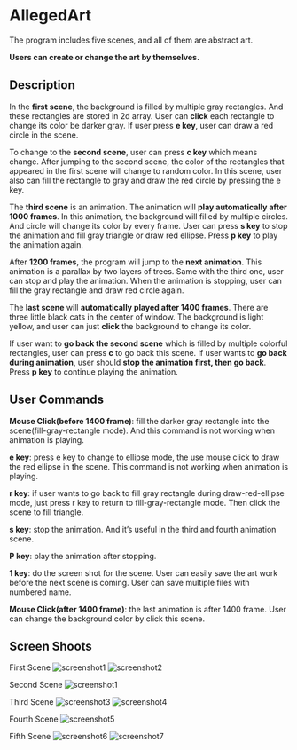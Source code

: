 # AllegedArt
The program includes five scenes, and all of them are abstract art. 

**Users can create or change the art by themselves.**

**Description**
------

In the **first scene**, the background is filled by multiple gray rectangles. And these rectangles are stored in 2d array. User can **click** each rectangle to change its color be darker gray. If user press **e key**, user can draw a red circle in the scene.

To change to the **second scene**, user can press **c key** which means change. After jumping to the second scene, the color of the rectangles that appeared in the first scene will change to random color. In this scene, user also can fill the rectangle to gray and draw the red circle by pressing the e key.

The **third scene** is an animation. The animation will **play automatically after 1000 frames**. In this animation, the background will filled by multiple circles. And circle will change its color by every frame. User can press **s key** to stop the animation and fill gray triangle or draw red ellipse. Press **p key** to play the animation again.

After **1200 frames**, the program will jump to the **next animation**. This animation is a parallax by two layers of trees. Same with the third one, user can stop and play the animation. When the animation is stopping, user can fill the gray rectangle and draw red circle again.

The **last scene** will **automatically played after 1400 frames**. There are three little black cats in the center of window. The background is light yellow, and user can just **click** the background to change its color. 

If user want to **go back the second scene** which is filled by multiple colorful rectangles, user can press **c** to go back this scene. If user wants to **go back during animation**, user should **stop the animation first, then go back**. Press **p key** to continue playing the animation.


**User Commands**
------
**Mouse Click(before 1400 frame)**: fill the darker gray rectangle into the scene(fill-gray-rectangle mode). And this command is not working when animation is playing.

**e key**: press e key to change to ellipse mode, the use mouse click to draw the red ellipse in the scene. This command is not working when animation is playing.

**r key**: if user wants to go back to fill gray rectangle during draw-red-ellipse mode, just press r key to return to fill-gray-rectangle mode. Then click the scene to fill triangle.

**s key**: stop the animation. And it’s useful in the third and fourth animation scene.

**P key**: play the animation after stopping.

**1 key**: do the screen shot for the scene. User can easily save the art work before the next scene is coming. User can save multiple files with numbered name.

**Mouse Click(after 1400 frame)**: the last animation is after 1400 frame. User can change the background color by click this scene.


**Screen Shoots**
------

First Scene
![screenshot1](https://user-images.githubusercontent.com/27960189/50531279-4137d280-0ad5-11e9-8136-815c0b592813.png)
![screenshot2](https://user-images.githubusercontent.com/27960189/50531134-590e5700-0ad3-11e9-9f80-7b983161aca4.png)

Second Scene
![screenshot1](https://user-images.githubusercontent.com/27960189/50531197-18fba400-0ad4-11e9-9ab5-ffc6dd895cb7.png)

Third Scene
![screenshot3](https://user-images.githubusercontent.com/27960189/50531136-5c094780-0ad3-11e9-8ba2-a2b424836298.png)
![screenshot4](https://user-images.githubusercontent.com/27960189/50531137-5f043800-0ad3-11e9-8454-3fd65ed694ce.png)

Fourth Scene
![screenshot5](https://user-images.githubusercontent.com/27960189/50531138-61669200-0ad3-11e9-88ba-69554892a098.png)

Fifth Scene
![screenshot6](https://user-images.githubusercontent.com/27960189/50531140-64618280-0ad3-11e9-8921-5c5d3ce4f67f.png)
![screenshot7](https://user-images.githubusercontent.com/27960189/50531141-675c7300-0ad3-11e9-9eb5-419b1b48da43.png)
